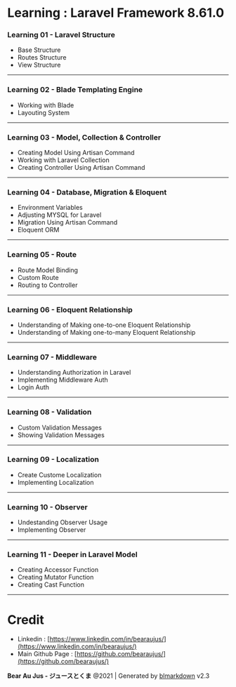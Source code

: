 # Learning : Laravel Framework 8.61.0

### Learning 01 - Laravel Structure
+ Base Structure
+ Routes Structure
+ View Structure

---
### Learning 02 - Blade Templating Engine
+ Working with Blade
+ Layouting System

---
### Learning 03 - Model, Collection & Controller
+ Creating Model Using Artisan Command
+ Working with Laravel Collection
+ Creating Controller Using Artisan Command

---
### Learning 04 - Database, Migration & Eloquent
+ Environment Variables
+ Adjusting MYSQL for Laravel
+ Migration Using Artisan Command
+ Eloquent ORM

---
### Learning 05 - Route
+ Route Model Binding
+ Custom Route
+ Routing to Controller

---
### Learning 06 - Eloquent Relationship
+ Understanding of Making one-to-one Eloquent Relationship
+ Understanding of Making one-to-many Eloquent Relationship

---
### Learning 07 - Middleware
+ Understanding Authorization in Laravel
+ Implementing Middleware Auth
+ Login Auth

---
### Learning 08 - Validation
+ Custom Validation Messages
+ Showing Validation Messages

---
### Learning 09 - Localization
+ Create Custome Localization
+ Implementing Localization

---
### Learning 10 - Observer
+ Undestanding Observer Usage
+ Implementing Observer

---
### Learning 11 - Deeper in Laravel Model
+ Creating Accessor Function
+ Creating Mutator Function
+ Creating Cast Function

---
# Credit
+ Linkedin : [https://www.linkedin.com/in/bearaujus/](https://www.linkedin.com/in/bearaujus/)
+ Main Github Page : [https://github.com/bearaujus/](https://github.com/bearaujus/)

**Bear Au Jus - ジュースとくま** @2021 | Generated by [blmarkdown](https://github.com/bearaujus/blmarkdown) v2.3